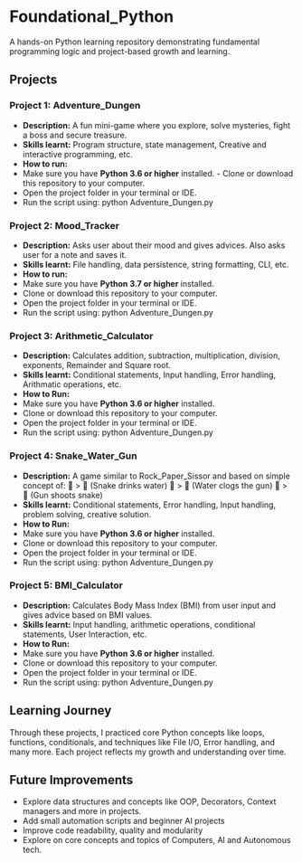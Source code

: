 # Foundational_Python
A hands-on Python learning repository demonstrating fundamental programming logic and project-based growth and learning.

## Projects

### Project 1: Adventure_Dungen
- **Description:** A fun mini-game where you explore, solve mysteries, fight a boss and secure treasure.
- **Skills learnt:** Program structure, state management, Creative and interactive programming, etc.
- **How to run:**
-  Make sure you have **Python 3.6 or higher** installed.   - Clone or download this repository to your computer.
- Open the project folder in your terminal or IDE.
- Run the script using: python Adventure_Dungen.py
  

### Project 2: Mood_Tracker
- **Description:** Asks user about their mood and gives advices. Also asks user for a note and saves it.
- **Skills learnt:** File handling, data persistence, string formatting, CLI, etc.
- **How to run:**
- Make sure you have **Python 3.7 or higher** installed.
- Clone or download this repository to your computer.
- Open the project folder in your terminal or IDE.
- Run the script using: python Adventure_Dungen.py

### Project 3: Arithmetic_Calculator
- **Description:** Calculates addition, subtraction, multiplication, division, exponents, Remainder and Square root. 
- **Skills learnt:** Conditional statements, Input handling, Error handling, Arithmatic operations, etc. 
- **How to Run:**
- Make sure you have **Python 3.6 or higher** installed.
- Clone or download this repository to your computer.
- Open the project folder in your terminal or IDE.
- Run the script using: python Adventure_Dungen.py

### Project 4: Snake_Water_Gun
- **Description:** A game similar to Rock_Paper_Sissor and based on simple concept of:
  🐍 > 🌊 (Snake drinks water)
  🌊 > 🔫 (Water clogs the gun)
  🔫 > 🐍 (Gun shoots snake)
- **Skills learnt:** Conditional statements, Error handling, Input handling, problem solving, creative solution. 
- **How to Run:**
- Make sure you have **Python 3.6 or higher** installed.
- Clone or download this repository to your computer.
- Open the project folder in your terminal or IDE.
- Run the script using: python Adventure_Dungen.py


### Project 5: BMI_Calculator
- **Description:** Calculates Body Mass Index (BMI) from user input and gives advice based on BMI values.  
- **Skills learnt:** Input handling, arithmetic operations, conditional statements, User Interaction, etc.
- **How to Run:**
- Make sure you have **Python 3.6 or higher** installed.
- Clone or download this repository to your computer.
- Open the project folder in your terminal or IDE.
- Run the script using: python Adventure_Dungen.py

## Learning Journey
Through these projects, I practiced core Python concepts like loops, functions, conditionals, and techniques like File I/O, Error handling, and many more. Each project reflects my growth and understanding over time.

## Future Improvements
- Explore data structures and concepts like OOP, Decorators, Context managers and more in projects. 
- Add small automation scripts and beginner AI projects  
- Improve code readability, quality and modularity
- Explore on core concepts and topics of Computers, AI and Autonomous tech.
